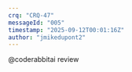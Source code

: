 ```yaml
---
crq: "CRQ-47"
messageId: "005"
timestamp: "2025-09-12T00:01:16Z"
author: "jmikedupont2"
---
```


@coderabbitai review
